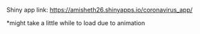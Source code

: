 Shiny app link:
https://amisheth26.shinyapps.io/coronavirus_app/

*might take a little while to load due to animation 
